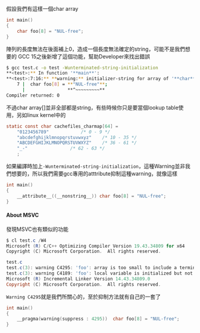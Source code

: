 假設我們有這樣一個char array
``` c
int main()
{
	char foo[8] = "NUL-free";
}
```
陣列的長度無法在後面補上0，造成一個長度無法確定的string，可能不是我們想要的
GCC 15之後新增了這個功能，幫助Developer來找出錯誤
``` bash
$ gcc test.c -o test -Wunterminated-string-initialization
**<test>:** In function '**main**':
**<test>:7:16:** **warning:** initializer-string for array of '**char**' truncates NUL terminator but destination lacks '**nonstring**' attribute (9 chars into 8 available) [**-Wunterminated-string-initialization**]
    7 |  char foo[8] = **"NUL-free"**;
      |                **^~~~~~~~~~**
Compiler returned: 0
```
不過char array[]並非全部都是string，有些時候你只是要當個lookup table使用，另如linux kernel中的
``` c
static const char cachefiles_charmap[64] =
	"0123456789"			/* 0 - 9 */
	"abcdefghijklmnopqrstuvwxyz"	/* 10 - 35 */
	"ABCDEFGHIJKLMNOPQRSTUVWXYZ"	/* 36 - 61 */
	"_-"				/* 62 - 63 */
	;
```
如果編譯時加上`-Wunterminated-string-initialization`，這種Warning並非我們想要的，所以我們需要gcc專用的atttribute抑制這種warning，就像這樣
``` c
int main()
{
	__attribute__((__nonstring__)) char foo[8] = "NUL-free";
}
```

#### About MSVC
發現MSVC也有類似的功能
``` powershell
$ cl test.c /W4
Microsoft (R) C/C++ Optimizing Compiler Version 19.43.34809 for x64
Copyright (C) Microsoft Corporation.  All rights reserved.

test.c
test.c(3): warning C4295: 'foo': array is too small to include a terminating null character
test.c(3): warning C4189: 'foo': local variable is initialized but not referenced
Microsoft (R) Incremental Linker Version 14.43.34809.0
Copyright (C) Microsoft Corporation.  All rights reserved.
```
`Warning C4295`就是我們所關心的，至於抑制方法就有自己的一套了
``` c
int main()
{
	__pragma(warning(suppress : 4295))  char foo[8] = "NUL-free";
}
```

